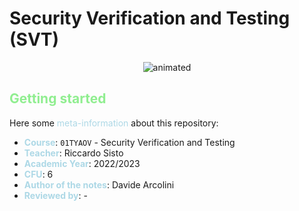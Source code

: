 # Security Verification and Testing (SVT)
<p align="center">
  <img src="header.gif" alt="animated"/>
</p>

## <span style="color:lightgreen">Getting started</span>

Here some <span style="color:lightblue">meta-information</span> about this repository:
- **<span style="color:lightblue">Course</span>**: `01TYAOV` - Security Verification and Testing
- **<span style="color:lightblue">Teacher</span>**: Riccardo Sisto
- **<span style="color:lightblue">Academic Year</span>**: 2022/2023
- **<span style="color:lightblue">CFU</span>**: 6
- **<span style="color:lightblue">Author of the notes</span>**: Davide Arcolini
- **<span style="color:lightblue">Reviewed by</span>**: -
